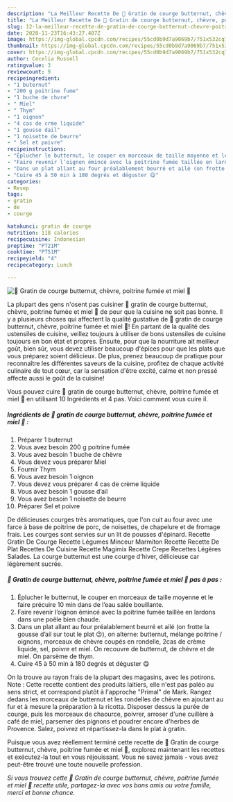```yaml
---
description: "La Meilleur Recette De 🍁 Gratin de courge butternut, chèvre, poitrine fumée et miel 🍁"
title: "La Meilleur Recette De 🍁 Gratin de courge butternut, chèvre, poitrine fumée et miel 🍁"
slug: 12-la-meilleur-recette-de-gratin-de-courge-butternut-chevre-poitrine-fumee-et-miel
date: 2020-11-23T16:43:27.407Z
image: https://img-global.cpcdn.com/recipes/55cd0b9d7a9069b7/751x532cq70/🍁-gratin-de-courge-butternut-chevre-poitrine-fumee-et-miel-🍁-photo-principale-de-la-recette.jpg
thumbnail: https://img-global.cpcdn.com/recipes/55cd0b9d7a9069b7/751x532cq70/🍁-gratin-de-courge-butternut-chevre-poitrine-fumee-et-miel-🍁-photo-principale-de-la-recette.jpg
cover: https://img-global.cpcdn.com/recipes/55cd0b9d7a9069b7/751x532cq70/🍁-gratin-de-courge-butternut-chevre-poitrine-fumee-et-miel-🍁-photo-principale-de-la-recette.jpg
author: Cecelia Russell
ratingvalue: 3
reviewcount: 9
recipeingredient:
- "1 buternut"
- "200 g poitrine fume"
- "1 buche de chvre"
- " Miel"
- " Thym"
- "1 oignon"
- "4 cas de crme liquide"
- "1 gousse dail"
- "1 noisette de beurre"
- " Sel et poivre"
recipeinstructions:
- "Éplucher le butternut, le couper en morceaux de taille moyenne et le faire précuire 10 min dans de l’eau salée bouillante."
- "Faire revenir l’oignon émincé avec la poitrine fumée taillée en lardons dans une poêle bien chaude."
- "Dans un plat allant au four préalablement beurré et ailé (on frotte la gousse d’ail sur tout le plat 😉), on alterne: butternut, mélange poitrine / oignons, morceaux de chèvre coupés en rondelle, 2cas de crème liquide, sel, poivre et miel. On recouvre de butternut, de chèvre et de miel. On parsème de thym."
- "Cuire 45 à 50 min à 180 degrés et déguster 😋"
categories:
- Resep
tags:
- gratin
- de
- courge

katakunci: gratin de courge 
nutrition: 118 calories
recipecuisine: Indonesian
preptime: "PT21M"
cooktime: "PT51M"
recipeyield: "4"
recipecategory: Lunch

---
```



![🍁 Gratin de courge butternut, chèvre, poitrine fumée et miel 🍁](https://img-global.cpcdn.com/recipes/55cd0b9d7a9069b7/751x532cq70/🍁-gratin-de-courge-butternut-chevre-poitrine-fumee-et-miel-🍁-photo-principale-de-la-recette.jpg)

La plupart des gens n'osent pas cuisiner 🍁 gratin de courge butternut, chèvre, poitrine fumée et miel 🍁 de peur que la cuisine ne soit pas bonne. Il y a plusieurs choses qui affectent la qualité gustative de 🍁 gratin de courge butternut, chèvre, poitrine fumée et miel 🍁! En partant de la qualité des ustensiles de cuisine, veillez toujours à utiliser de bons ustensiles de cuisine toujours en bon état et propres. Ensuite, pour que la nourriture ait meilleur goût, bien sûr, vous devez utiliser beaucoup d'épices pour que les plats que vous préparez soient délicieux. De plus, prenez beaucoup de pratique pour reconnaître les différentes saveurs de la cuisine, profitez de chaque activité culinaire de tout cœur, car la sensation d'être excité, calme et non pressé affecte aussi le goût de la cuisine!

<!--inarticleads1-->

Vous pouvez cuire 🍁 gratin de courge butternut, chèvre, poitrine fumée et miel 🍁 en utilisant 10 Ingrédients et 4 pas. Voici comment vous cuire il.

##### Ingrédients de 🍁 gratin de courge butternut, chèvre, poitrine fumée et miel 🍁 :

1. Préparer 1 buternut
1. Vous avez besoin 200 g poitrine fumée
1. Vous avez besoin 1 buche de chèvre
1. Vous devez vous préparer  Miel
1. Fournir  Thym
1. Vous avez besoin 1 oignon
1. Vous devez vous préparer 4 cas de crème liquide
1. Vous avez besoin 1 gousse d’ail
1. Vous avez besoin 1 noisette de beurre
1. Préparer  Sel et poivre


De délicieuses courges très aromatiques, que l&#39;on cuit au four avec une farce à base de poitrine de porc, de noisettes, de chapelure et de fromage frais. Les courges sont servies sur un lit de pousses d&#39;épinard. Recette Gratin De Courge Recette Légumes Minceur Marmiton Recette Recette De Plat Recettes De Cuisine Recette Magimix Recette Crepe Recettes Légères Salades. La courge butternut est une courge d&#39;hiver, délicieuse car légèrement sucrée. 

<!--inarticleads2-->

##### 🍁 Gratin de courge butternut, chèvre, poitrine fumée et miel 🍁 pas à pas :

1. Éplucher le butternut, le couper en morceaux de taille moyenne et le faire précuire 10 min dans de l’eau salée bouillante.
1. Faire revenir l’oignon émincé avec la poitrine fumée taillée en lardons dans une poêle bien chaude.
1. Dans un plat allant au four préalablement beurré et ailé (on frotte la gousse d’ail sur tout le plat 😉), on alterne: butternut, mélange poitrine / oignons, morceaux de chèvre coupés en rondelle, 2cas de crème liquide, sel, poivre et miel. On recouvre de butternut, de chèvre et de miel. On parsème de thym.
1. Cuire 45 à 50 min à 180 degrés et déguster 😋


On la trouve au rayon frais de la plupart des magasins, avec les potirons. Note : Cette recette contient des produits laitiers, elle n&#39;est pas paléo au sens strict, et correspond plutôt à l&#39;approche &#34;Primal&#34; de Mark. Rangez dedans les morceaux de butternut et les rondelles de chèvre en ajoutant au fur et à mesure la préparation à la ricotta. Disposer dessus la purée de courge, puis les morceaux de chaource, poivrer, arroser d&#39;une cuillère à café de miel, parsemer des pignons et poudrer encore d&#39;herbes de Provence. Salez, poivrez et répartissez-la dans le plat à gratin. 

<!--inarticleads1-->

<p>
Puisque vous avez réellement terminé cette recette de 🍁 Gratin de courge butternut, chèvre, poitrine fumée et miel 🍁, explorez maintenant les recettes et exécutez-la tout en vous réjouissant. Vous ne savez jamais - vous avez peut-être trouvé une toute nouvelle profession.
</p>

<p>
<i>Si vous trouvez cette 🍁 Gratin de courge butternut, chèvre, poitrine fumée et miel 🍁 recette utile, partagez-la avec vos bons amis ou votre famille, merci et bonne chance.</i>
</p>
